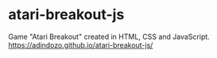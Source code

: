 # atari-breakout-js
Game "Atari Breakout" created in HTML, CSS and JavaScript.
https://adindozo.github.io/atari-breakout-js/
